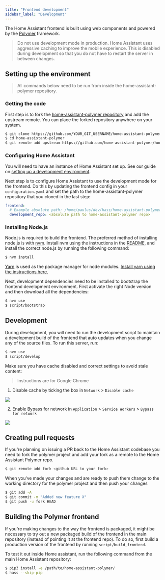 ```yaml
---
title: "Frontend development"
sidebar_label: "Development"
---
```


The Home Assistant frontend is built using web components and powered by the [Polymer](https://www.polymer-project.org/) framework.

> Do not use development mode in production. Home Assistant uses aggressive caching to improve the mobile experience. This is disabled during development so that you do not have to restart the server in between changes.

## Setting up the environment

> All commands below need to be run from inside the home-assistant-polymer repository.

### Getting the code

First step is to fork the [home-assistant-polymer repository][hass-polymer] and add the upstream remote. You can place the forked repository anywhere on your system.

```bash
$ git clone https://github.com/YOUR_GIT_USERNAME/home-assistant-polymer.git
$ cd home-assistant-polymer
$ git remote add upstream https://github.com/home-assistant-polymer/home-assistant-polymer.git
```

### Configuring Home Assistant

You will need to have an instance of Home Assistant set up. See our guide on [setting up a development environment](https://developers.home-assistant.io/docs/en/development_environment.html).

Next step is to configure Home Assistant to use the development mode for the frontend. Do this by updating the frontend config in your `configuration.yaml` and set the path to the home-assistant-polymer repository that you cloned in the last step:

```yaml
frontend:
  # Example absolute path: /home/paulus/dev/hass/home-assistant-polymer
  development_repo: <absolute path to home-assistant-polymer repo>
```

### Installing Node.js

Node.js is required to build the frontend. The preferred method of installing node.js is with [nvm](https://github.com/creationix/nvm). Install nvm using the instructions in the [README](https://github.com/creationix/nvm#install-script), and install the correct node.js by running the following command:

```bash
$ nvm install
```

[Yarn](https://yarnpkg.com/en/) is used as the package manager for node modules. [Install yarn using the instructions here.](https://yarnpkg.com/en/docs/install)

Next, development dependencies need to be installed to bootstrap the frontend development environment. First activate the right Node version and then download all the dependencies:

```bash
$ nvm use
$ script/bootstrap
```

## Development

During development, you will need to run the development script to maintain a development build of the frontend that auto updates when you change any of the source files. To run this server, run:

```bash
$ nvm use
$ script/develop
```

Make sure you have cache disabled and correct settings to avoid stale content:

> Instructions are for Google Chrome

1. Disable cache by ticking the box in `Network` > `Disable cache`

<p class='img'>
<img src='/img/en/development/disable-cache.png' />
</p>

2. Enable Bypass for network in `Application` > `Service Workers` > `Bypass for network`

<p class='img'>
<img src='/img/en/development/bypass-for-network.png' />
</p>

## Creating pull requests

If you're planning on issuing a PR back to the Home Assistant codebase you need to fork the polymer project and add your fork as a remote to the Home Assistant Polymer repo.

```bash
$ git remote add fork <github URL to your fork>
```

When you've made your changes and are ready to push them change to the working directory for the polymer project and then push your changes

``` bash
$ git add -A
$ git commit -m "Added new feature X"
$ git push -u fork HEAD
```

## Building the Polymer frontend

If you're making changes to the way the frontend is packaged, it might be necessary to try out a new packaged build of the frontend in the main repository (instead of pointing it at the frontend repo). To do so, first build a production version of the frontend by running `script/build_frontend`.

To test it out inside Home assistant, run the following command from the main Home Assistant repository:

```bash
$ pip3 install -e /path/to/home-assistant-polymer/
$ hass --skip-pip
```

[hass-polymer]: https://github.com/home-assistant/home-assistant-polymer
